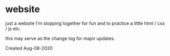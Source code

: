 # website

just a website I'm slopping together for fun and to practice a little html / css / js etc.


this may serve as the change log for major updates.


Created Aug-08-2020




